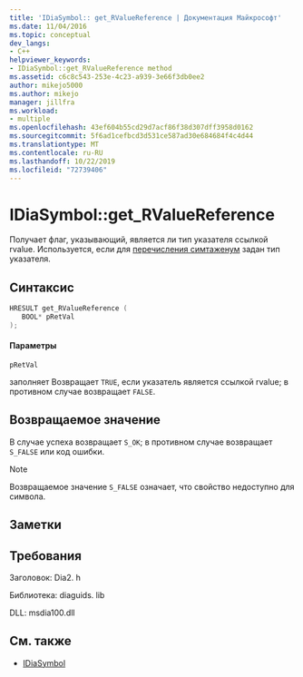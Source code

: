 ```yaml
---
title: 'IDiaSymbol:: get_RValueReference | Документация Майкрософт'
ms.date: 11/04/2016
ms.topic: conceptual
dev_langs:
- C++
helpviewer_keywords:
- IDiaSymbol::get_RValueReference method
ms.assetid: c6c8c543-253e-4c23-a939-3e66f3db0ee2
author: mikejo5000
ms.author: mikejo
manager: jillfra
ms.workload:
- multiple
ms.openlocfilehash: 43ef604b55cd29d7acf86f38d307dff3958d0162
ms.sourcegitcommit: 5f6ad1cefbcd3d531ce587ad30e684684f4c4d44
ms.translationtype: MT
ms.contentlocale: ru-RU
ms.lasthandoff: 10/22/2019
ms.locfileid: "72739406"
---
```

# <a name="idiasymbolget_rvaluereference"></a>IDiaSymbol::get_RValueReference
Получает флаг, указывающий, является ли тип указателя ссылкой rvalue. Используется, если для [перечисления симтаженум](../../debugger/debug-interface-access/symtagenum.md) задан тип указателя.

## <a name="syntax"></a>Синтаксис

```C++
HRESULT get_RValueReference (
   BOOL* pRetVal
);
```

#### <a name="parameters"></a>Параметры
 `pRetVal`

заполняет Возвращает `TRUE`, если указатель является ссылкой rvalue; в противном случае возвращает `FALSE`.

## <a name="return-value"></a>Возвращаемое значение
 В случае успеха возвращает `S_OK`; в противном случае возвращает `S_FALSE` или код ошибки.

> [!NOTE]
> Возвращаемое значение `S_FALSE` означает, что свойство недоступно для символа.

## <a name="remarks"></a>Заметки

## <a name="requirements"></a>Требования
 Заголовок: Dia2. h

 Библиотека: diaguids. lib

 DLL: msdia100.dll

## <a name="see-also"></a>См. также
- [IDiaSymbol](../../debugger/debug-interface-access/idiasymbol.md)